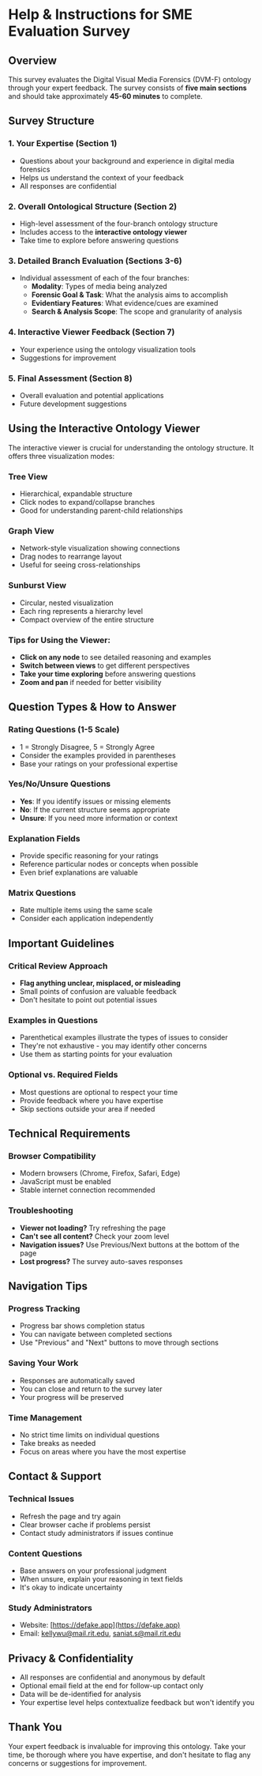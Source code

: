 # Help & Instructions for SME Evaluation Survey

## Overview

This survey evaluates the Digital Visual Media Forensics (DVM-F) ontology through your expert feedback. The survey consists of **five main sections** and should take approximately **45-60 minutes** to complete.

## Survey Structure

### 1. **Your Expertise** (Section 1)
- Questions about your background and experience in digital media forensics
- Helps us understand the context of your feedback
- All responses are confidential

### 2. **Overall Ontological Structure** (Section 2)
- High-level assessment of the four-branch ontology structure
- Includes access to the **interactive ontology viewer**
- Take time to explore before answering questions

### 3. **Detailed Branch Evaluation** (Sections 3-6)
- Individual assessment of each of the four branches:
  - **Modality**: Types of media being analyzed
  - **Forensic Goal & Task**: What the analysis aims to accomplish
  - **Evidentiary Features**: What evidence/cues are examined
  - **Search & Analysis Scope**: The scope and granularity of analysis

### 4. **Interactive Viewer Feedback** (Section 7)
- Your experience using the ontology visualization tools
- Suggestions for improvement

### 5. **Final Assessment** (Section 8)
- Overall evaluation and potential applications
- Future development suggestions

## Using the Interactive Ontology Viewer

The interactive viewer is crucial for understanding the ontology structure. It offers three visualization modes:

### **Tree View**
- Hierarchical, expandable structure
- Click nodes to expand/collapse branches
- Good for understanding parent-child relationships

### **Graph View**
- Network-style visualization showing connections
- Drag nodes to rearrange layout
- Useful for seeing cross-relationships

### **Sunburst View**
- Circular, nested visualization
- Each ring represents a hierarchy level
- Compact overview of the entire structure

### **Tips for Using the Viewer:**
- **Click on any node** to see detailed reasoning and examples
- **Switch between views** to get different perspectives
- **Take your time exploring** before answering questions
- **Zoom and pan** if needed for better visibility

## Question Types & How to Answer

### **Rating Questions (1-5 Scale)**
- 1 = Strongly Disagree, 5 = Strongly Agree
- Consider the examples provided in parentheses
- Base your ratings on your professional expertise

### **Yes/No/Unsure Questions**
- **Yes**: If you identify issues or missing elements
- **No**: If the current structure seems appropriate
- **Unsure**: If you need more information or context

### **Explanation Fields**
- Provide specific reasoning for your ratings
- Reference particular nodes or concepts when possible
- Even brief explanations are valuable

### **Matrix Questions**
- Rate multiple items using the same scale
- Consider each application independently

## Important Guidelines

### **Critical Review Approach**
- **Flag anything unclear, misplaced, or misleading**
- Small points of confusion are valuable feedback
- Don't hesitate to point out potential issues

### **Examples in Questions**
- Parenthetical examples illustrate the types of issues to consider
- They're not exhaustive - you may identify other concerns
- Use them as starting points for your evaluation

### **Optional vs. Required Fields**
- Most questions are optional to respect your time
- Provide feedback where you have expertise
- Skip sections outside your area if needed

## Technical Requirements

### **Browser Compatibility**
- Modern browsers (Chrome, Firefox, Safari, Edge)
- JavaScript must be enabled
- Stable internet connection recommended

### **Troubleshooting**
- **Viewer not loading?** Try refreshing the page
- **Can't see all content?** Check your zoom level
- **Navigation issues?** Use Previous/Next buttons at the bottom of the page
- **Lost progress?** The survey auto-saves responses

## Navigation Tips

### **Progress Tracking**
- Progress bar shows completion status
- You can navigate between completed sections
- Use "Previous" and "Next" buttons to move through sections

### **Saving Your Work**
- Responses are automatically saved
- You can close and return to the survey later
- Your progress will be preserved

### **Time Management**
- No strict time limits on individual questions
- Take breaks as needed
- Focus on areas where you have the most expertise

## Contact & Support

### **Technical Issues**
- Refresh the page and try again
- Clear browser cache if problems persist
- Contact study administrators if issues continue

### **Content Questions**
- Base answers on your professional judgment
- When unsure, explain your reasoning in text fields
- It's okay to indicate uncertainty

### **Study Administrators**
- Website: [https://defake.app](https://defake.app)
- Email: [kellywu@mail.rit.edu](mailto:kellywu@mail.rit.edu), [saniat.s@mail.rit.edu](mailto:saniat.s@mail.rit.edu)

## Privacy & Confidentiality

- All responses are confidential and anonymous by default
- Optional email field at the end for follow-up contact only
- Data will be de-identified for analysis
- Your expertise level helps contextualize feedback but won't identify you

## Thank You

Your expert feedback is invaluable for improving this ontology. Take your time, be thorough where you have expertise, and don't hesitate to flag any concerns or suggestions for improvement. 